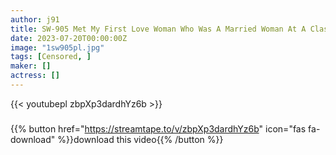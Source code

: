 ```yaml
---
author: j91
title: SW-905 Met My First Love Woman Who Was A Married Woman At A Class Reunion And I Was Lucky To Have Sex (Heart)
date: 2023-07-20T00:00:00Z
image: "1sw905pl.jpg"
tags: [Censored, ]
maker: []
actress: []
---
```



{{< youtubepl zbpXp3dardhYz6b >}}
###

{{% button href="https://streamtape.to/v/zbpXp3dardhYz6b" icon="fas fa-download" %}}download this video{{% /button %}}
